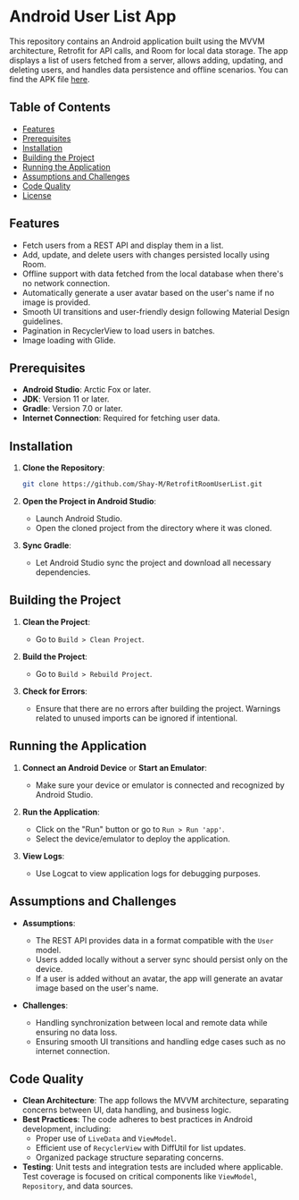 # Android User List App

This repository contains an Android application built using the MVVM architecture, Retrofit for API calls, and Room for local data storage. The app displays a list of users fetched from a server, allows adding, updating, and deleting users, and handles data persistence and offline scenarios.
You can find the APK file [here](https://github.com/Shay-M/RetrofitRoomUserList/blob/master/app/release/app-release.apk).

## Table of Contents
- [Features](#features)
- [Prerequisites](#prerequisites)
- [Installation](#installation)
- [Building the Project](#building-the-project)
- [Running the Application](#running-the-application)
- [Assumptions and Challenges](#assumptions-and-challenges)
- [Code Quality](#code-quality)
- [License](#license)

## Features
- Fetch users from a REST API and display them in a list.
- Add, update, and delete users with changes persisted locally using Room.
- Offline support with data fetched from the local database when there's no network connection.
- Automatically generate a user avatar based on the user's name if no image is provided.
- Smooth UI transitions and user-friendly design following Material Design guidelines.
- Pagination in RecyclerView to load users in batches.
- Image loading with Glide.

## Prerequisites
- **Android Studio**: Arctic Fox or later.
- **JDK**: Version 11 or later.
- **Gradle**: Version 7.0 or later.
- **Internet Connection**: Required for fetching user data.

## Installation
1. **Clone the Repository**:
    ```bash
    git clone https://github.com/Shay-M/RetrofitRoomUserList.git
    ```
2. **Open the Project in Android Studio**:
    - Launch Android Studio.
    - Open the cloned project from the directory where it was cloned.

3. **Sync Gradle**:
    - Let Android Studio sync the project and download all necessary dependencies.

## Building the Project
1. **Clean the Project**:
    - Go to `Build > Clean Project`.

2. **Build the Project**:
    - Go to `Build > Rebuild Project`.

3. **Check for Errors**:
    - Ensure that there are no errors after building the project. Warnings related to unused imports can be ignored if intentional.

## Running the Application
1. **Connect an Android Device** or **Start an Emulator**:
    - Make sure your device or emulator is connected and recognized by Android Studio.

2. **Run the Application**:
    - Click on the "Run" button or go to `Run > Run 'app'`.
    - Select the device/emulator to deploy the application.

3. **View Logs**:
    - Use Logcat to view application logs for debugging purposes.

## Assumptions and Challenges
- **Assumptions**:
    - The REST API provides data in a format compatible with the `User` model.
    - Users added locally without a server sync should persist only on the device.
    - If a user is added without an avatar, the app will generate an avatar image based on the user's name.

- **Challenges**:
    - Handling synchronization between local and remote data while ensuring no data loss.
    - Ensuring smooth UI transitions and handling edge cases such as no internet connection.

## Code Quality
- **Clean Architecture**: The app follows the MVVM architecture, separating concerns between UI, data handling, and business logic.
- **Best Practices**: The code adheres to best practices in Android development, including:
    - Proper use of `LiveData` and `ViewModel`.
    - Efficient use of `RecyclerView` with DiffUtil for list updates.
    - Organized package structure separating concerns.
- **Testing**: Unit tests and integration tests are included where applicable. Test coverage is focused on critical components like `ViewModel`, `Repository`, and data sources.


